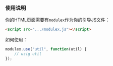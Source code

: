 ### 使用说明

你的HTML页面需要有`modulex`作为你的引导JS文件：

```html
<script src=".../modulex.js"></script>
```

如何使用：

```javascript
modulex.use("util", function(util) {
	// usig util
});
```